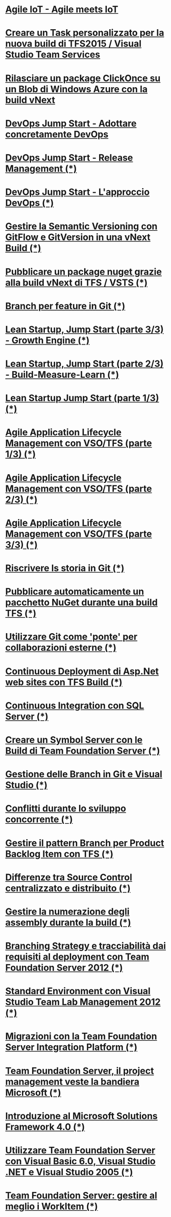 ﻿# [Agile IoT - Agile meets IoT](AgileIOT.md)
# [Creare un Task personalizzato per la nuova build di TFS2015 / Visual Studio Team Services](CreareEstensioniPerBuild.md)
# [Rilasciare un package ClickOnce su un Blob di Windows Azure con la build vNext](DeployClickOnce.md)
# [DevOps Jump Start - Adottare concretamente DevOps](DevOps-JumpStart.md)

# [DevOps Jump Start - Release Management (*)](https://msdn.microsoft.com/it-it/library/mt653883.aspx)
# [DevOps Jump Start - L'approccio DevOps (*)](https://msdn.microsoft.com/it-it/library/mt674936.aspx)
# [Gestire la Semantic Versioning con GitFlow e GitVersion in una vNext Build (*)](https://msdn.microsoft.com/it-it/library/mt634392.aspx)
# [Pubblicare un package nuget grazie alla build vNext di TFS / VSTS (*)](https://msdn.microsoft.com/it-it/library/mt634391.aspx)
# [Branch per feature in Git (*)](https://msdn.microsoft.com/it-it/library/mt169381.aspx)
# [Lean Startup, Jump Start (parte 3/3) - Growth Engine (*)](https://msdn.microsoft.com/it-it/library/dn940052.aspx)
# [Lean Startup, Jump Start (parte 2/3) - Build-Measure-Learn (*)](https://msdn.microsoft.com/it-it/library/dn940051.aspx)
# [Lean Startup Jump Start (parte 1/3) (*)](https://msdn.microsoft.com/it-it/library/dn782838.aspx)
# [Agile Application Lifecycle Management con VSO/TFS (parte 1/3) (*)](https://msdn.microsoft.com/it-it/library/dn858853.aspx)
# [Agile Application Lifecycle Management con VSO/TFS (parte 2/3) (*)](https://msdn.microsoft.com/it-it/library/dn858854.aspx)
# [Agile Application Lifecycle Management con VSO/TFS (parte 3/3) (*)](https://msdn.microsoft.com/it-it/library/dn858855.aspx)
# [Riscrivere ls storia in Git (*)](https://msdn.microsoft.com/it-it/library/dn756425.aspx)
# [Pubblicare automaticamente un pacchetto NuGet durante una build TFS (*)](https://msdn.microsoft.com/it-it/library/dn614991.aspx)
# [Utilizzare Git come 'ponte' per collaborazioni esterne (*)](https://msdn.microsoft.com/it-it/library/dn605823.aspx)
# [Continuous Deployment di Asp.Net web sites con TFS Build (*)](https://msdn.microsoft.com/it-it/library/dn569268.aspx)
# [Continuous Integration con SQL Server (*)](https://msdn.microsoft.com/it-it/library/dn383992.aspx)
# [Creare un Symbol Server con le Build di Team Foundation Server (*)](https://msdn.microsoft.com/it-it/library/dn376358.aspx)
# [Gestione delle Branch in Git e Visual Studio (*)](https://msdn.microsoft.com/it-it/library/dn269827.aspx)
# [Conflitti durante lo sviluppo concorrente (*)](https://msdn.microsoft.com/it-it/library/dn236398.aspx)
# [Gestire il pattern Branch per Product Backlog Item con TFS (*)](https://msdn.microsoft.com/it-it/library/dn175749.aspx)
# [Differenze tra Source Control centralizzato e distribuito (*)](https://msdn.microsoft.com/it-it/library/dn133093.aspx)
# [Gestire la numerazione degli assembly durante la build (*)](https://msdn.microsoft.com/it-it/library/jj714729.aspx)
# [Branching Strategy e tracciabilità dai requisiti al deployment con Team Foundation Server 2012 (*)](https://msdn.microsoft.com/it-it/library/jj573928.aspx)
# [Standard Environment con Visual Studio Team Lab Management 2012 (*)](https://msdn.microsoft.com/it-it/library/jj191715.aspx)
# [Migrazioni con la Team Foundation Server Integration Platform (*)](https://msdn.microsoft.com/it-it/library/jj191716.aspx)
# [Team Foundation Server, il project management veste la bandiera Microsoft (*)](https://msdn.microsoft.com/it-it/library/cc185100.aspx)
# [Introduzione al Microsoft Solutions Framework 4.0 (*)](https://msdn.microsoft.com/it-it/library/cc185094.aspx)
# [Utilizzare Team Foundation Server con Visual Basic 6.0, Visual Studio .NET e Visual Studio 2005 (*)](https://msdn.microsoft.com/it-it/library/cc185106.aspx)
# [Team Foundation Server: gestire al meglio i WorkItem (*)](https://msdn.microsoft.com/it-it/library/cc185032.aspx)

